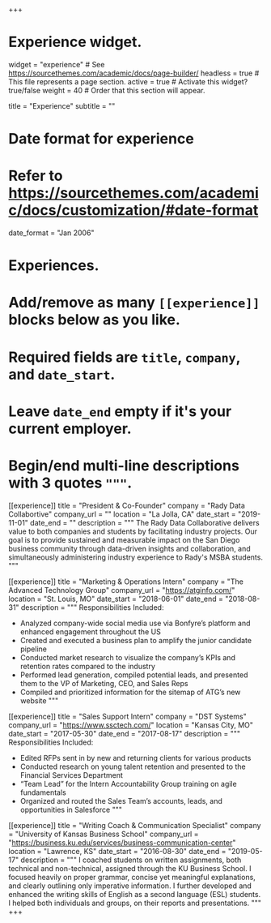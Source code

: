 +++
# Experience widget.
widget = "experience"  # See https://sourcethemes.com/academic/docs/page-builder/
headless = true  # This file represents a page section.
active = true  # Activate this widget? true/false
weight = 40  # Order that this section will appear.

title = "Experience"
subtitle = ""

# Date format for experience
#   Refer to https://sourcethemes.com/academic/docs/customization/#date-format
date_format = "Jan 2006"

# Experiences.
#   Add/remove as many `[[experience]]` blocks below as you like.
#   Required fields are `title`, `company`, and `date_start`.
#   Leave `date_end` empty if it's your current employer.
#   Begin/end multi-line descriptions with 3 quotes `"""`.
[[experience]]
  title = "President & Co-Founder"
  company = "Rady Data Collabortive"
  company_url = ""
  location = "La Jolla, CA"
  date_start = "2019-11-01"
  date_end = ""
  description = """
  The Rady Data Collaborative delivers value to both companies and students by facilitating industry projects. Our goal is to provide sustained and measurable impact on the San Diego business community through data-driven insights and collaboration, and simultaneously administering industry experience to Rady's MSBA students. 
  """

[[experience]]
  title = "Marketing & Operations Intern"
  company = "The Advanced Technology Group"
  company_url = "https://atginfo.com/"
  location = "St. Louis, MO"
  date_start = "2018-06-01"
  date_end = "2018-08-31"
  description = """
  Responsibilities Included:
  *	Analyzed company-wide social media use via Bonfyre’s platform and enhanced engagement throughout the US 
  *	Created and executed a business plan to amplify the junior candidate pipeline 
  *	Conducted market research to visualize the company’s KPIs and retention rates compared to the industry
  * Performed lead generation, compiled potential leads, and presented them to the VP of Marketing, CEO, and Sales Reps
  * Compiled and prioritized information for the sitemap of ATG’s new website 
  """

[[experience]]
  title = "Sales Support Intern"
  company = "DST Systems"
  company_url = "https://www.ssctech.com/"
  location = "Kansas City, MO"
  date_start = "2017-05-30"
  date_end = "2017-08-17"
  description = """
  Responsibilities Included:
  *	Edited RFPs sent in by new and returning clients for various products 
  *	Conducted research on young talent retention and presented to the Financial Services Department
  * “Team Lead” for the Intern Accountability Group training on agile fundamentals 
  * Organized and routed the Sales Team’s accounts, leads, and opportunities in Salesforce
  """
  
  [[experience]]
  title = "Writing Coach & Communication Specialist"
  company = "University of Kansas Business School"
  company_url = "https://business.ku.edu/services/business-communication-center"
  location = "Lawrence, KS"
  date_start = "2016-08-30"
  date_end = "2019-05-17"
  description = """
  I coached students on written assignments, both technical and non-technical, assigned through the KU Business School. I focused heavily on proper grammar, concise yet meaningful explanations, and clearly outlining only imperative information. I further developed and enhanced the writing skills of English as a second language (ESL) students. I helped both individuals and groups, on their reports and presentations. 
  """
+++
